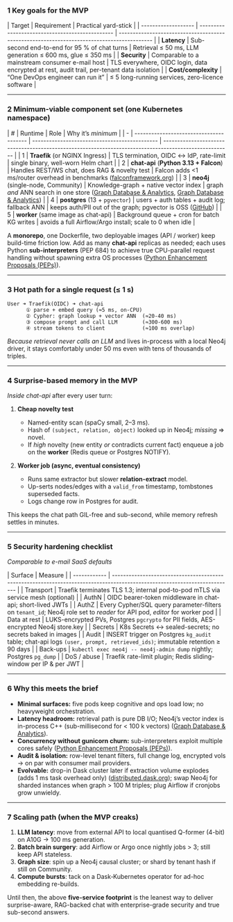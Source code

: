 ### 1 Key goals for the **MVP**

| Target | Requirement | Practical yard-stick | | ------------------- |
----------------------------------------------- |
\------------------------------------------------------------------------------------------
| | **Latency** | Sub-second end-to-end for 95 % of chat turns | Retrieval ≤ 50
ms, LLM generation ≤ 600 ms, glue ≤ 350 ms | | **Security** | Comparable to a
mainstream consumer e-mail host | TLS everywhere, OIDC login, data encrypted at
rest, audit trail, per-tenant data isolation | | **Cost/complexity** | “One
DevOps engineer can run it” | ≤ 5 long-running services, zero-licence software |

______________________________________________________________________

### 2 Minimum-viable component set (one **Kubernetes** namespace)

| # | Runtime | Role | Why it’s *minimum* | | - |
--------------------------------------- |
--------------------------------------------- |
\------------------------------------------------------------------------------------------------------
| | 1 | **Traefik** (or NGINX Ingress) | TLS termination, OIDC ↔ IdP, rate-limit
| single binary, well-worn Helm chart | | 2 | **chat-api** (**Python 3.13 +
Falcon**) | Handles REST/WS chat, does RAG & novelty test | Falcon adds \<1
ms/router overhead in benchmarks ([falconframework.org][1]) | | 3 | **neo4j**
(single-node, Community) | Knowledge-graph + native vector index | graph *and*
ANN search in one store ([Graph Database & Analytics][2],
[Graph Database & Analytics][3]) | | 4 | **postgres** (13 + `pgvector`) | users
\+ auth tables + audit log; fallback ANN | keeps auth/PII out of the graph;
pgvector is OSS ([GitHub][4]) | | 5 | **worker** (same image as chat-api) |
Background queue + cron for batch KG writes | avoids a full Airflow/Argo
install; scale to 0 when idle |

A **monorepo**, one Dockerfile, two deployable images (API / worker) keep
build-time friction low. Add as many **chat-api** replicas as needed; each uses
Python **sub-interpreters** (PEP 684) to achieve true CPU-parallel request
handling without spawning extra OS processes
([Python Enhancement Proposals (PEPs)][5]).

______________________________________________________________________

### 3 Hot path for a single request (≤ 1 s)

```
User ➜ Traefik(OIDC) ➜ chat-api
      ① parse + embed query (≈5 ms, on-CPU)
      ② Cypher: graph lookup + vector ANN  (≈20-40 ms)
      ③ compose prompt and call LLM        (≈300-600 ms)
      ④ stream tokens to client            (≈100 ms overlap)
```

*Because retrieval never calls an LLM* and lives in-process with a local Neo4j
driver, it stays comfortably under 50 ms even with tens of thousands of triples.

______________________________________________________________________

### 4 Surprise-based memory in the MVP

*Inside chat-api* after every user turn:

1. **Cheap novelty test**

   - Named-entity scan (spaCy small, 2–3 ms).
   - Hash of `(subject, relation, object)` looked up in Neo4j; *missing* ⇒
     novel.
   - If *high* novelty (new entity *or* contradicts current fact) enqueue a job
     on the **worker** (Redis queue or Postgres NOTIFY).

2. **Worker job (async, eventual consistency)**

   - Runs same extractor but slower **relation-extract** model.
   - Up-serts nodes/edges with a `valid_from` timestamp, tombstones superseded
     facts.
   - Logs change row in Postgres for audit.

This keeps the chat path GIL-free and sub-second, while memory refresh settles
in minutes.

______________________________________________________________________

### 5 Security hardening checklist

*Comparable to e-mail SaaS defaults*

| Surface | Measure | | ------------ |
\-------------------------------------------------------------------------------------------------------------------------
| | Transport | Traefik terminates TLS 1.3; internal pod-to-pod mTLS via service
mesh (optional) | | AuthN | OIDC bearer-token middleware in chat-api;
short-lived JWTs | | AuthZ | Every Cypher/SQL query parameter-filters on
`tenant_id`; Neo4j role set to *reader* for API pod, *editor* for worker pod | |
Data at rest | LUKS-encrypted PVs, Postgres `pgcrypto` for PII fields,
AES-encrypted Neo4j store.key | | Secrets | K8s Secrets ↔ sealed-secrets; no
secrets baked in images | | Audit | INSERT trigger on Postgres `kg_audit` table;
chat-api logs `(user, prompt, retrieved_ids)`; immutable retention ≥ 90 days | |
Back-ups | `kubectl exec neo4j -- neo4j-admin dump` nightly; Postgres `pg_dump`
| | DoS / abuse | Traefik rate-limit plugin; Redis sliding-window per IP & per
JWT |

______________________________________________________________________

### 6 Why this meets the brief

- **Minimal surfaces:** five pods keep cognitive and ops load low; no
  heavyweight orchestration.
- **Latency headroom:** retrieval path is pure DB I/O; Neo4j’s vector index is
  in-process C++ (sub-millisecond for < 100 k vectors)
  ([Graph Database & Analytics][3]).
- **Concurrency without gunicorn churn:** sub-interpreters exploit multiple
  cores safely ([Python Enhancement Proposals (PEPs)][5]).
- **Audit & isolation:** row-level tenant filters, full change log, encrypted
  vols → on par with consumer mail providers.
- **Evolvable:** drop-in Dask cluster later if extraction volume explodes (adds
  1 ms task overhead only) ([distributed.dask.org][6]); swap Neo4j for sharded
  instances when graph > 100 M triples; plug Airflow if cronjobs grow unwieldy.

______________________________________________________________________

### 7 Scaling path (when the MVP creaks)

1. **LLM latency**: move from external API to local quantised Q-former (4-bit)
   on A10G → 100 ms generation.
2. **Batch brain surgery**: add Airflow or Argo once nightly jobs > 3; still
   keep API stateless.
3. **Graph size**: spin up a Neo4j causal cluster; or shard by tenant hash if
   still on Community.
4. **Compute bursts**: tack on a Dask‐Kubernetes operator for ad-hoc embedding
   re-builds.

Until then, the above **five-service footprint** is the leanest way to deliver
surprise-aware, RAG-backed chat with enterprise-grade security and true
sub-second answers.

[1]: https://falconframework.org/?utm_source=chatgpt.com "Falcon | The minimal, fast, and secure web framework for Python"
[2]: https://neo4j.com/press-releases/neo4j-vector-search/?utm_source=chatgpt.com "Neo4j Adds Vector Search Capability Within Its Graph Database"
[3]: https://neo4j.com/docs/cypher-manual/current/indexes/semantic-indexes/vector-indexes/?utm_source=chatgpt.com "Vector indexes - Cypher Manual - Neo4j"
[4]: https://github.com/pgvector/pgvector?utm_source=chatgpt.com "pgvector/pgvector: Open-source vector similarity search for Postgres"
[5]: https://peps.python.org/pep-0684/?utm_source=chatgpt.com "PEP 684 – A Per-Interpreter GIL | peps.python.org"
[6]: https://distributed.dask.org/?utm_source=chatgpt.com "Dask.distributed — Dask.distributed 2025.5.0 documentation"
